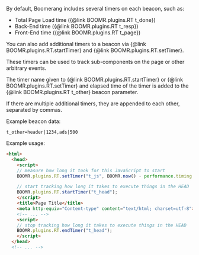 By default, Boomerang includes several timers on each beacon, such as:

* Total Page Load time ({@link BOOMR.plugins.RT t_done})
* Back-End time ({@link BOOMR.plugins.RT t_resp})
* Front-End time ({@link BOOMR.plugins.RT t_page})

You can also add additional timers to a beacon via
{@link BOOMR.plugins.RT.startTimer} and {@link BOOMR.plugins.RT.setTimer}.

These timers can be used to track sub-components on the page or other arbitrary
events.

The timer name given to {@link BOOMR.plugins.RT.startTimer} or
{@link BOOMR.plugins.RT.setTimer} and elapsed time of the timer is added to
the {@link BOOMR.plugins.RT t_other} beacon parameter.

If there are multiple additional timers, they are appended to each other, separated
by commas.

Example beacon data:

```text
t_other=header|1234,ads|500
```

Example usage:

```html
<html>
  <head>
    <script>
    // measure how long it took for this JavaScript to start
    BOOMR.plugins.RT.setTimer("t_js", BOOMR.now() - performance.timing.navigationStart);

    // start tracking how long it takes to execute things in the HEAD
    BOOMR.plugins.RT.startTimer("t_head");
    </script>
    <title>Page Title</title>
    <meta http-equiv="Content-type" content="text/html; charset=utf-8">
    <!-- ... -->
    <script>
    // stop tracking how long it takes to execute things in the HEAD
    BOOMR.plugins.RT.endTimer("t_head");
    </script>
  </head>
  <!-- ... -->
```
